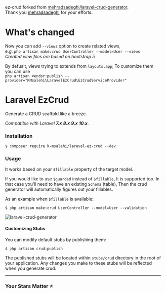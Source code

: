 ez-crud forked from [mehradsadeghi/laravel-crud-generator](https://github.com/mehradsadeghi/laravel-crud-generator).  
Thank you [mehradsadeghi](https://github.com/mehradsadeghi) for your efforts.

# What's changed
Now you can add `--views` option to create related views,  
e.g. `php artisan make:crud UserController --model=User --views`  
*Created view files are based on bootstrap 5*

By defualt, views trying to extends from `layouts.app`; To customize them you can use  
`php artisan vendor:publish --provider="KMsalehi\LaravelEzCrud\EzCrudServiceProvider"`


# Laravel EzCrud
Generate a CRUD scaffold like a breeze.

*Compatible with Laravel **7.x** **8.x** **9.x** **10.x***.

### Installation
`$ composer require k-msalehi/laravel-ez-crud --dev`

### Usage
It works based on your `$fillable` property of the target model.

If you would like to use `$guarded` instead of `$fillable`, It is supported too. 
In that case you'll need to have an existing `Schema` (table), Then the crud generator will automatically figures out your fillables.

As an example when `$fillable` is available:

`$ php artisan make:crud UserController --model=User --validation`

![laravel-crud-generator](https://user-images.githubusercontent.com/31504728/92512225-b99be400-f223-11ea-84ba-bbfb55d1babd.gif)

#### Customizing Stubs
You can modify default stubs by publishing them:

`$ php artisan crud:publish`

The published stubs will be located within `stubs/crud` directory in the root of your application.
Any changes you make to these stubs will be reflected when you generate crud.

----------------------------------------------

### Your Stars Matter ⭐️

